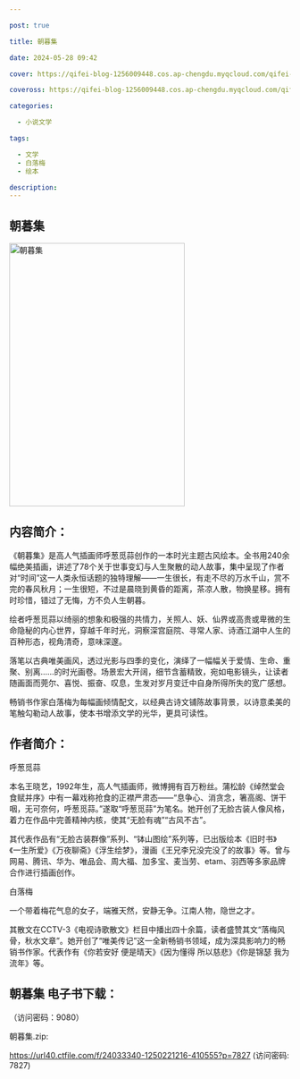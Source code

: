 ```yaml
---

post: true

title: 朝暮集

date: 2024-05-28 09:42

cover: https://qifei-blog-1256009448.cos.ap-chengdu.myqcloud.com/qifei-blog/65f7af839f345e8d03e36ff7.jpg

coveross: https://qifei-blog-1256009448.cos.ap-chengdu.myqcloud.com/qifei-blog/65f7af839f345e8d03e36ff7.jpg

categories:

  - 小说文学

tags:

  - 文学
  - 白落梅
  - 绘本

description:
---
```


## 朝暮集
<img alt="朝暮集 " class="aligncenter loading" data-was-processed="true" decoding="async" fetchpriority="high" height="471" src="https://qifei-blog-1256009448.cos.ap-chengdu.myqcloud.com/qifei-blog/65f7af839f345e8d03e36ff7.jpg " style="cursor: zoom-in;" width="314"/>

## 内容简介：

《朝暮集》是高人气插画师呼葱觅蒜创作的一本时光主题古风绘本。全书用240余幅绝美插画，讲述了78个关于世事变幻与人生聚散的动人故事，集中呈现了作者对“时间”这一人类永恒话题的独特理解——一生很长，有走不尽的万水千山，赏不完的春风秋月；一生很短，不过是晨晓到黄昏的距离，茶凉人散，物换星移。拥有时珍惜，错过了无悔，方不负人生朝暮。

绘者呼葱觅蒜以绮丽的想象和极强的共情力，关照人、妖、仙界或高贵或卑微的生命隐秘的内心世界，穿越千年时光，洞察深宫庭院、寻常人家、诗酒江湖中人生的百种形态，视角清奇，意味深邃。

落笔以古典唯美画风，透过光影与四季的变化，演绎了一幅幅关于爱情、生命、重聚、别离……的时光画卷。场景宏大开阔，细节含蓄精致，宛如电影镜头，让读者随画面而莞尔、喜悦、振奋、叹息，生发对岁月变迁中自身所得所失的宽广感想。

畅销书作家白落梅为每幅画倾情配文，以经典古诗文铺陈故事背景，以诗意柔美的笔触勾勒动人故事，使本书增添文学的光华，更具可读性。

## 作者简介：

呼葱觅蒜

本名王晓艺，1992年生，高人气插画师，微博拥有百万粉丝。蒲松龄《绰然堂会食赋并序》中有一幕戏称抢食的正襟严肃态——“息争心、消贪念，箸高阁、饼干咽，无可奈何，呼葱觅蒜。”遂取“呼葱觅蒜”为笔名。她开创了无脸古装人像风格，着力在作品中完善精神内核，使其“无脸有魂”“古风不古”。

其代表作品有“无脸古装群像”系列、“钵山图绘”系列等，已出版绘本《旧时书》《一生所爱》《万夜聊斋》《浮生绘梦》，漫画《王兄李兄没完没了的故事》等。曾与网易、腾讯、华为、唯品会、周大福、加多宝、麦当劳、etam、羽西等多家品牌合作进行插画创作。

白落梅

一个带着梅花气息的女子，端雅天然，安静无争。江南人物，隐世之才。

其散文在CCTV-3《电视诗歌散文》栏目中播出四十余篇，读者盛赞其文“落梅风骨，秋水文章”。她开创了“唯美传记”这一全新畅销书领域，成为深具影响力的畅销书作家。代表作有《你若安好 便是晴天》《因为懂得 所以慈悲》《你是锦瑟 我为流年》等。

## 朝暮集 电子书下载：

 （访问密码：9080）

朝暮集.zip: 

https://url40.ctfile.com/f/24033340-1250221216-410555?p=7827 (访问密码: 7827)
